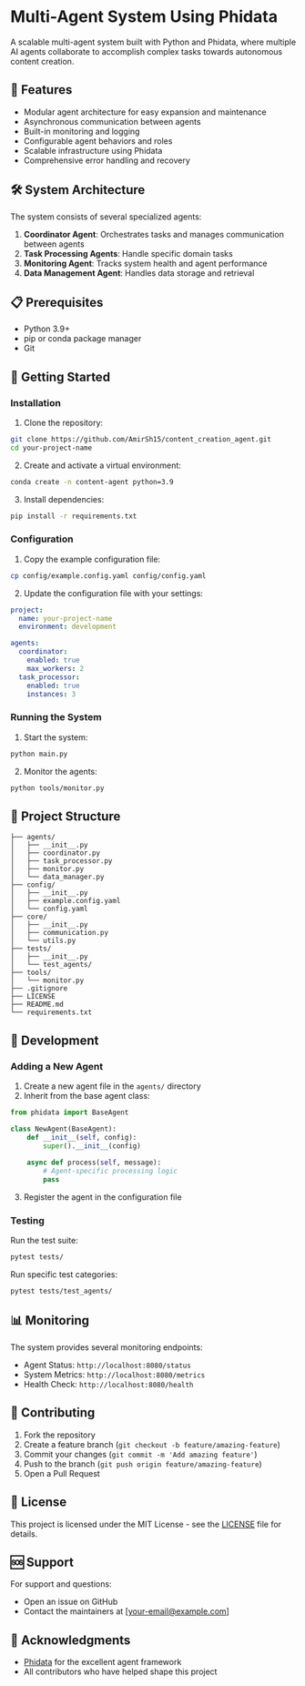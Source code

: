 # Multi-Agent System Using Phidata

A scalable multi-agent system built with Python and Phidata, where multiple AI agents collaborate to accomplish complex tasks towards autonomous content creation.

## 🌟 Features

- Modular agent architecture for easy expansion and maintenance
- Asynchronous communication between agents
- Built-in monitoring and logging
- Configurable agent behaviors and roles
- Scalable infrastructure using Phidata
- Comprehensive error handling and recovery

## 🛠 System Architecture

The system consists of several specialized agents:

1. **Coordinator Agent**: Orchestrates tasks and manages communication between agents
2. **Task Processing Agents**: Handle specific domain tasks
3. **Monitoring Agent**: Tracks system health and agent performance
4. **Data Management Agent**: Handles data storage and retrieval

## 📋 Prerequisites

- Python 3.9+
- pip or conda package manager
- Git

## 🚀 Getting Started

### Installation

1. Clone the repository:
```bash
git clone https://github.com/AmirSh15/content_creation_agent.git
cd your-project-name
```

2. Create and activate a virtual environment:
```bash
conda create -n content-agent python=3.9
```

3. Install dependencies:
```bash
pip install -r requirements.txt
```

### Configuration

1. Copy the example configuration file:
```bash
cp config/example.config.yaml config/config.yaml
```

2. Update the configuration file with your settings:
```yaml
project:
  name: your-project-name
  environment: development

agents:
  coordinator:
    enabled: true
    max_workers: 2
  task_processor:
    enabled: true
    instances: 3
```

### Running the System

1. Start the system:
```bash
python main.py
```

2. Monitor the agents:
```bash
python tools/monitor.py
```

## 📁 Project Structure

```
├── agents/
│   ├── __init__.py
│   ├── coordinator.py
│   ├── task_processor.py
│   ├── monitor.py
│   └── data_manager.py
├── config/
│   ├── __init__.py
│   ├── example.config.yaml
│   └── config.yaml
├── core/
│   ├── __init__.py
│   ├── communication.py
│   └── utils.py
├── tests/
│   ├── __init__.py
│   └── test_agents/
├── tools/
│   └── monitor.py
├── .gitignore
├── LICENSE
├── README.md
└── requirements.txt
```

## 🔧 Development

### Adding a New Agent

1. Create a new agent file in the `agents/` directory
2. Inherit from the base agent class:
```python
from phidata import BaseAgent

class NewAgent(BaseAgent):
    def __init__(self, config):
        super().__init__(config)
        
    async def process(self, message):
        # Agent-specific processing logic
        pass
```

3. Register the agent in the configuration file

### Testing

Run the test suite:
```bash
pytest tests/
```

Run specific test categories:
```bash
pytest tests/test_agents/
```

## 📊 Monitoring

The system provides several monitoring endpoints:

- Agent Status: `http://localhost:8080/status`
- System Metrics: `http://localhost:8080/metrics`
- Health Check: `http://localhost:8080/health`

## 🤝 Contributing

1. Fork the repository
2. Create a feature branch (`git checkout -b feature/amazing-feature`)
3. Commit your changes (`git commit -m 'Add amazing feature'`)
4. Push to the branch (`git push origin feature/amazing-feature`)
5. Open a Pull Request

## 📜 License

This project is licensed under the MIT License - see the [LICENSE](LICENSE) file for details.

## 🆘 Support

For support and questions:
- Open an issue on GitHub
- Contact the maintainers at [your-email@example.com]

## 🙏 Acknowledgments

- [Phidata](https://github.com/phidatahq/phidata) for the excellent agent framework
- All contributors who have helped shape this project
